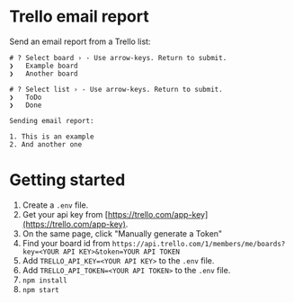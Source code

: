 # Trello email report

Send an email report from a Trello list:

```
# ? Select board › - Use arrow-keys. Return to submit.
❯   Example board
❯   Another board

# ? Select list › - Use arrow-keys. Return to submit.
❯   ToDo
❯   Done

Sending email report:

1. This is an example
2. And another one
```

# Getting started

1. Create a `.env` file.
1. Get your api key from [https://trello.com/app-key](https://trello.com/app-key).
1. On the same page, click "Manually generate a Token"
1. Find your board id from `https://api.trello.com/1/members/me/boards?key=<YOUR API KEY>&token=YOUR API TOKEN`
1. Add `TRELLO_API_KEY=<YOUR API KEY>` to the `.env` file.
1. Add `TRELLO_API_TOKEN=<YOUR API TOKEN>` to the `.env` file.
1. `npm install`
1. `npm start`

